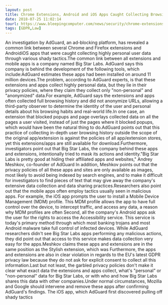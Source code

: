 ```yaml
---
layout: post
title: Chrome Extensions, Android and iOS Apps Caught Collecting Browsing Data
date: 2018-07-25 11:02:14
tourl: https://www.bleepingcomputer.com/news/security/chrome-extensions-android-and-ios-apps-caught-collecting-browsing-data/
tags: [GDPR,Law]
---
```

An investigation by AdGuard, an ad-blocking platform, has revealed a common link between several Chrome and Firefox extensions and AndroidiOS apps that were caught collecting highly personal user data through various shady tactics.The common link between all extensions and mobile apps is a company named Big Star Labs. AdGuard says this company is behind the development of the following tools, which include:AdGuard estimates these apps had been installed on around 11 million devices.The problem, according to AdGuard experts, is that these extensions and apps collect highly personal data, but they lie in their privacy policies, where they claim they collect only "non-personal" and "anonymized" data.For example, AdGuard says the extensions and apps often collected full browsing history and did not anonymize URLs, allowing a third-party observer to determine the identity of the user and personal details about his browsing habits and real-world life.In one case, an extension that blocked popups and page overlays collected data on all the pages a user visited, instead of just the pages where it blocked popups, which would have been the natural thing to do.AdGuard points out that this practice of collecting in-depth user browsing history outside the scope of the original app/extension is against the policies of all app/extension stores, yet this extensions/apps are still available for download.Furthermore, investigators point out that Big Star Labs, the company behind these apps and extensions, intentionally tried to mask its actions and identity."Big Star Labs is pretty good at hiding their affiliated apps and websites," Andrey Meshkov, co-founder of AdGuard In addition, Meshkov points out that the privacy policies of all these apps and sites are only available as images, most likely to avoid being indexed by search engines, and to make it difficult for investigators to find pieces of text that may give away the company's extensive data collection and data sharing practices.Researchers also point out that the mobile apps often employ tactics usually seen in malicious apps. For example, the iOS app prompts the user to install a Mobile Device Management (MDM) profile. This MDM profile allows the app to have full control over the device, to intercept traffic, and access any data, a reason why MDM profiles are often Second, all the company's Android apps ask the user for the rights to access the Accessibility service. This service is today's primary method through which most banking trojans and most Android malware take full control of infected devices. While AdGuard researchers didn't see Big Star Labs apps performing any malicious actions, they did point out that access to this service makes data collection very easy for the apps.Meshkov claims these apps and extensions are in the same position as the Stylish extension, which was Furthermore, the apps and extensions are also in clear violation in regards to the EU's latest GDPR privacy law because they do not ask for explicit consent to collect all this information.Last but not least, the garbled privacy policies don't make it clear what exact data the extensions and apps collect, what's "personal" or "non-personal" data for Big Star Labs, or with who and how Big Star Labs shares this data with other companies.Under normal circumstances, Mozilla and Google should intervene and remove these apps after confirming AdGuard's findings. The iOS app, which AdGuard first discovered pulling off shady tactics 